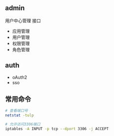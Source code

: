 ## admin
用户中心管理 接口
- 应用管理
- 用户管理
- 权限管理
- 角色管理

## auth
- oAuth2
- sso

## 常用命令
```bash
# 查看端口号
netstat -tulp

# 允许访问3306端口
iptables -A INPUT -p tcp --dport 3306 -j ACCEPT
```